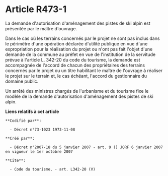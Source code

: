 # Article R473-1

La demande d'autorisation d'aménagement des pistes de ski alpin est présentée par le maître d'ouvrage. 

Dans le cas où les terrains concernés par le projet ne sont pas inclus dans le périmètre d'une opération déclarée d'utilité
publique en vue d'une expropriation pour la réalisation du projet ou n'ont pas fait l'objet d'une demande de la commune au
préfet en vue de l'institution de la servitude prévue à l'article L. 342-20 du code du tourisme, la demande est accompagnée
de l'accord de chacun des propriétaires des terrains concernés par le projet ou un titre habilitant le maître de l'ouvrage à
réaliser le projet sur le terrain et, le cas échéant, l'accord du gestionnaire du domaine public. 

Un arrêté des ministres chargés de l'urbanisme et du tourisme fixe le modèle de la demande d'autorisation d'aménagement des
pistes de ski alpin.

**Liens relatifs à cet article**

	**Codifié par**:

	  - Décret n°73-1023 1973-11-08

	**Créé par**:

	  - Décret n°2007-18 du 5 janvier 2007 - art. 9 () JORF 6 janvier 2007 en vigueur le 1er octobre 2007

	**Cite**:

	  - Code du tourisme. - art. L342-20 (V)
